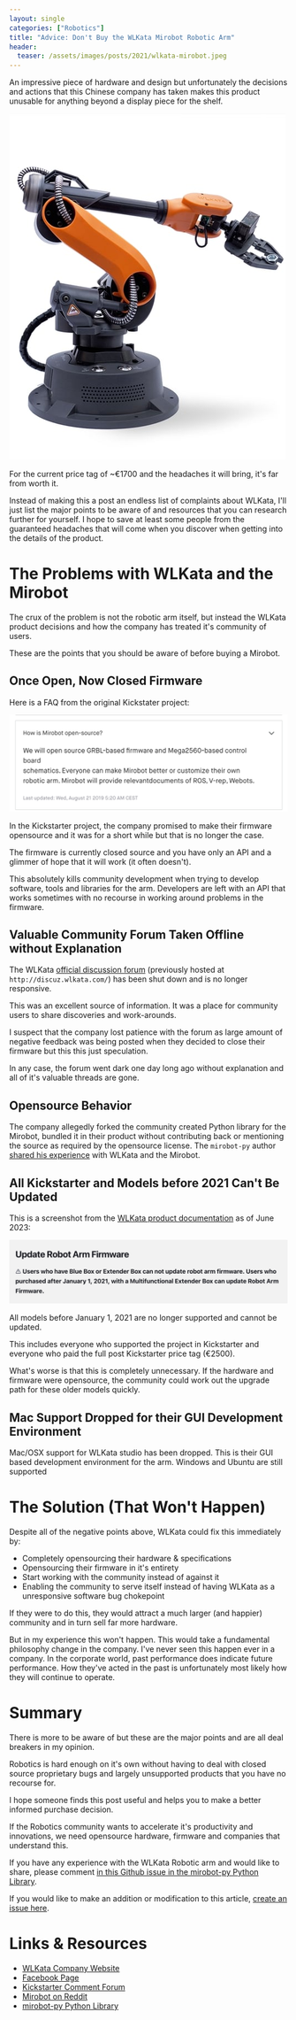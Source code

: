 ```yaml
---
layout: single
categories: ["Robotics"]
title: "Advice: Don't Buy the WLKata Mirobot Robotic Arm"
header:
  teaser: /assets/images/posts/2021/wlkata-mirobot.jpeg
---
```


An impressive piece of hardware and design but unfortunately the decisions and actions that this Chinese company has taken makes this product unusable for anything beyond a display piece for the shelf.

![](/assets/images/posts/2021/wlkata-mirobot.jpeg)

For the current price tag of ~€1700 and the headaches it will bring, it's far from worth it.

Instead of making this a post an endless list of complaints about WLKata, I'll just list the major points to be aware of and resources that you can research further for yourself.  I hope to save at least some people from the guaranteed headaches that will come when you discover when getting into the details of the product.

# The Problems with WLKata and the Mirobot

The crux of the problem is not the robotic arm itself, but instead the WLKata product decisions and how the company has treated it's community of users.

These are the points that you should be aware of before buying a Mirobot.

## Once Open, Now Closed Firmware

Here is a FAQ from the original Kickstater project:

![](/assets/images/posts/2023/kickstarter-wlkata-firmware.png)

In the Kickstarter project, the company promised to make their firmware opensource and it was for a short while but that is no longer the case.

The firmware is currently closed source and you have only an API and a glimmer of hope that it will work (it often doesn't).

This absolutely kills community development when trying to develop software, tools and libraries for the arm.  Developers are left with an API that works sometimes with no recourse in working around problems in the firmware.

## Valuable Community Forum Taken Offline without Explanation

The WLKata [official discussion forum](https://www.facebook.com/wlkatarobotics/posts/669632290511594/) (previously hosted at `http://discuz.wlkata.com/`) has been shut down and is no longer responsive.

This was an excellent source of information.  It was a place for community users to share discoveries and work-arounds.

I suspect that the company lost patience with the forum as large amount of negative feedback was being posted when they decided to close their firmware but this this just speculation.

In any case, the forum went dark one day long ago without explanation and all of it's valuable threads are gone.

## Opensource Behavior 

The company allegedly forked the community created Python library for the Mirobot, bundled it in their product without contributing back or mentioning the source as required by the opensource license. The `mirobot-py` author [shared his experience](https://github.com/rirze/mirobot-py/issues/23#issuecomment-1572466514) with WLKata and the Mirobot.

## All Kickstarter and Models before 2021 Can't Be Updated

This is a screenshot from the [WLKata product documentation](https://document.wlkata.com/?doc=/wlkata-mirobot-user-manual-platinum/32-appendix-ii-mirobot-firmware-update-tutorial/) as of June 2023:

![](/assets/images/posts/2023/wlkata-firmware-notice.png)

All models before January 1, 2021 are no longer supported and cannot be updated.

This includes everyone who supported the project in Kickstarter and everyone who paid the full post Kickstarter price tag (€2500).

What's worse is that this is completely unnecessary.  If the hardware and firmware were opensource, the community could work out the upgrade path for these older models quickly.

## Mac Support Dropped for their GUI Development Environment

Mac/OSX support for WLKata studio has been dropped.  This is their GUI based development environment for the arm.  Windows and Ubuntu are still supported

# The Solution (That Won't Happen)

Despite all of the negative points above, WLKata could fix this immediately by:

* Completely opensourcing their hardware & specifications
* Opensourcing their firmware in it's entirety
* Start working with the community instead of against it
* Enabling the community to serve itself instead of having WLKata as a unresponsive software bug chokepoint

If they were to do this, they would attract a much larger (and happier) community and in turn sell far more hardware.

But in my experience this won't happen.  This would take a fundamental philosophy change in the company.  I've never seen this happen ever in a company.  In the corporate world, past performance does indicate future performance.  How they've acted in the past is unfortunately most likely how they will continue to operate.

# Summary

There is more to be aware of but these are the major points and are all deal breakers in my opinion.

Robotics is hard enough on it's own without having to deal with closed source proprietary bugs and largely unsupported products that you have no recourse for.

I hope someone finds this post useful and helps you to make a better informed purchase decision.

If the Robotics community wants to accelerate it's productivity and innovations, we need opensource hardware, firmware and companies that understand this.

If you have any experience with the WLKata Robotic arm and would like to share, please comment [in this Github issue in the mirobot-py Python Library](https://github.com/rirze/mirobot-py/issues/23).

If you would like to make an addition or modification to this article, [create an issue here](https://github.com/pglombardo/pglombardo.github.io/issues/new).

# Links & Resources

* [WLKata Company Website](https://www.wlkata.com)
* [Facebook Page](https://www.facebook.com/wlkatarobotics/)
* [Kickstarter Comment Forum](https://www.kickstarter.com/projects/mirobot/mirobot-6-axis-mini-industrial-robot-arm/comments)
* [Mirobot on Reddit](https://www.reddit.com/r/mirobot/)
* [mirobot-py Python Library](https://github.com/rirze/mirobot-py)